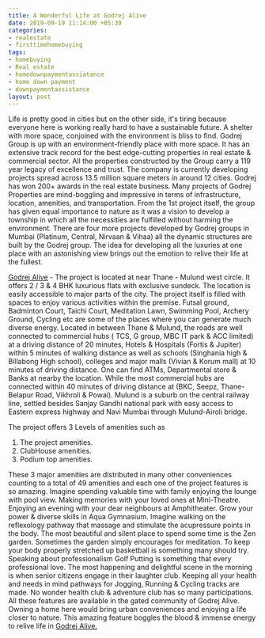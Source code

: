 ```yaml
---
title: A Wonderful Life at Godrej Alive
date: 2019-09-19 11:14:00 +05:30
categories:
- realestate
- firsttimehomebuying
tags:
- homebuying
- Real estate
- homedownpaymentassiatance
- home down payment
- downpaymentassistance
layout: post
---
```


Life is pretty good in cities but on the other side, it's tiring because everyone here is working really hard to have a sustainable future. A shelter with more space, conjoined with the environment is bliss to find. Godrej Group is up with an environment-friendly place with more space. It has an extensive track record for the best edge-cutting properties in real estate & commercial sector. All the properties constructed by the Group carry a 119 year legacy of excellence and trust. The company is currently developing projects spread across 13.5 million square meters in around 12 cities. Godrej has won 200+ awards in the real estate business. Many projects of Godrej Properties are mind-boggling and impressive in terms of infrastructure, location, amenities, and transportation. From the 1st project itself, the group has given equal importance to nature as it was a vision to develop a township in which all the necessities are fulfilled without harming the environment. There are four more projects developed by Godrej groups in Mumbai (Platinum, Central, Nirvaan & Vihaa) all the dynamic structures are built by the Godrej group. The idea for developing all the luxuries at one place with an astonishing view brings out the emotion to relive their life at the fullest. 

[Godrej Alive](https://homecapital.in/property/57/godrej-alive-2-bhk) - The project is located at near Thane - Mulund west circle. It offers 2 / 3 & 4 BHK luxurious flats with exclusive sundeck. The location is easily accessible to major parts of the city. The project itself is filled with spaces to enjoy various activities within the premise. Futsal ground, Badminton Court, Taichi Court, Meditation Lawn, Swimming Pool, Archery Ground, Cycling etc are some of the places where you can generate much diverse energy. Located in between Thane & Mulund, the roads are well connected to commercial hubs ( TCS, G group, MBC IT park & ACC limited) at a driving distance of 20 minutes, Hotels & Hospitals (Fortis & Jupiter) within 5 minutes of walking distance as well as schools (Singhania high & Billabong High school), colleges and major malls (Vivian & Korum mall) at 10 minutes of driving distance. One can find ATMs, Departmental store & Banks at nearby the location. While the most commercial hubs are connected within 40 minutes of driving distance at (BKC, Seepz, Thane-Belapur Road, Vikhroli & Powai). Mulund is a suburb on the central railway line, settled besides Sanjay Gandhi national park with easy access to Eastern express highway and Navi Mumbai through Mulund-Airoli bridge. 

The project offers 3 Levels of amenities such as 
1. The project amenities.
2. ClubHouse amenities.
3. Podium top amenities.

These 3 major amenities are distributed in many other conveniences counting to a total of 49 amenities and each one of the project features is so amazing. Imagine spending valuable time with family enjoying the lounge with pool view.
Making memories with your loved ones at Mini-Theatre. Enjoying an evening with your dear neighbours at Amphitheater. Grow your power & diverse skills in Aqua Gymnasium. Imagine walking on the reflexology pathway that massage and stimulate the acupressure points in the body. The most beautiful and silent place to spend some time is the Zen garden. Sometimes the garden simply encourages for meditation. To keep your body properly stretched up basketball is something many should try. Speaking about professionalism Golf Putting is something that every professional love. The most happening and delightful scene in the morning is when senior citizens engage in their laughter club. Keeping all your health and needs in mind pathways for Jogging, Running & Cycling tracks are made. No wonder health club & adventure club has so many participations. All these features are available in the gated community of Godrej Alive. Owning a home here would bring urban conveniences and enjoying a life closer to nature. This amazing feature boggles the blood & immense energy to relive life in [Godrej Alive. ](https://homecapital.in/program)

